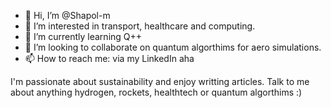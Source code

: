 - 👋 Hi, I’m @Shapol-m
- 👀 I’m interested in transport, healthcare and computing.
- 🌱 I’m currently learning Q++
- 💞️ I’m looking to collaborate on quantum algorthims for aero simulations.
- 📫 How to reach me: via my LinkedIn aha

I'm passionate about sustainability and enjoy writting articles. Talk to me about anything hydrogen, rockets, healthtech or quantum algorthims :)


<!---
Shapol-m/Shapol-m is a ✨ special ✨ repository because its `README.md` (this file) appears on your GitHub profile.
You can click the Preview link to take a look at your changes.
--->
